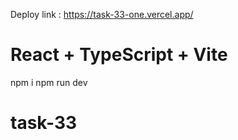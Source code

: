 Deploy link : https://task-33-one.vercel.app/

# React + TypeScript + Vite
npm i
npm run dev

# task-33
